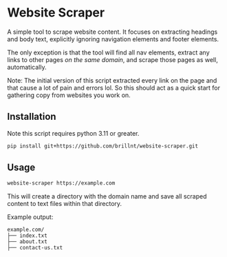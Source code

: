 # Website Scraper

A simple tool to scrape website content. It focuses on extracting headings and body text, explicitly ignoring navigation elements and footer elements.

The only exception is that the tool will find all nav elements, extract any links to other pages *on the same domain*, and scrape those pages as well, automatically.

Note: The initial version of this script extracted every link on the page and that cause a lot of pain and errors lol. So this should act as a quick start for gathering copy from websites you work on.

## Installation

Note this script requires python 3.11 or greater.

```bash
pip install git+https://github.com/brillnt/website-scraper.git
```

## Usage

```bash
website-scraper https://example.com
```

This will create a directory with the domain name and save all scraped content to text files within that directory.

Example output:
```
example.com/
├── index.txt
├── about.txt
├── contact-us.txt
```
